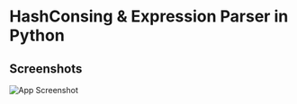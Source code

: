 
# HashConsing & Expression Parser in Python



## Screenshots

![App Screenshot]([https://course-description.ir/hc.png])
